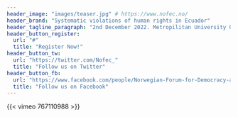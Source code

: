 ```yaml
---
header_image: "images/teaser.jpg" # https://www.nofec.no/
header_brand: "Systematic violations of human rights in Ecuador"
header_tagline_paragraph: "2nd December 2022. Metropilitan University OsloMet. Oslo-Norway - Norwegian Forum for Democracy and Rights in Ecuador"
header_button_register:
  url: "#"
  title: "Register Now!"
header_button_tw:
  url: "https://twitter.com/Nofec_"
  title: "Follow us on Twitter"
header_button_fb:
  url: "https://www.facebook.com/people/Norwegian-Forum-for-Democracy-and-Rights-in-Ecuador/100066865013778/"
  title: "Follow us on Facebook"
---
```

{{< vimeo 767110988 >}}
